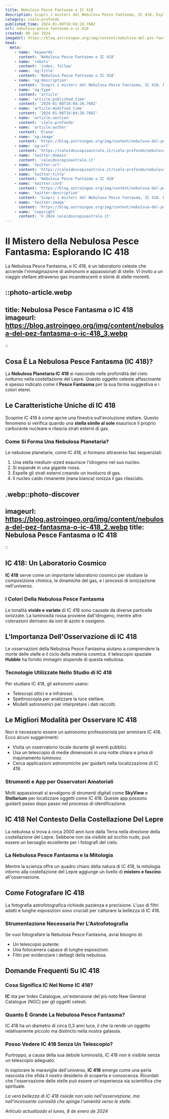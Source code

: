 ```yaml
---
title: Nebulosa Pesce Fantasma o IC 418
description: Scopri i misteri del Nebulosa Pesce Fantasma, IC 418. Esplora la bellezza stellare e la sua affascinante storia. Leggi ora!
category: cielo-profondo
published_time: 2024-01-08T16:04:20.760Z
url: nebulosa-pesce-fantasma-o-ic-418
created: 08 Jan 2024
imageUrl: https://blog.astroingeo.org/img/content/nebulosa-del-pez-fantasma-o-ic-418_3.webp
head:
  meta:
    - name: 'keywords'
      content: 'Nebulosa Pesce Fantasma o IC 418'
    - name: 'robots'
      content: 'index, follow'
    - name: 'og:title'
      content: 'Nebulosa Pesce Fantasma o IC 418'
    - name: 'og:description'
      content: 'Scopri i misteri del Nebulosa Pesce Fantasma, IC 418. Esplora la bellezza stellare e la sua affascinante storia. Leggi ora!'
    - name: 'og:type'
      content: 'article'
    - name: 'article:published_time'
      content: '2024-01-08T16:04:20.760Z'
    - name: 'article:modified_time'
      content: '2024-01-08T16:04:20.760Z'
    - name: 'article:section'
      content: 'cielo-profondo'
    - name: 'article:author'
      content: 'Elena'
    - name: 'og:image'
      content: 'https://blog.astroingeo.org/img/content/nebulosa-del-pez-fantasma-o-ic-418_3.webp'
    - name: 'og:url'
      content: 'https://caleidoscopioastrale.it/cielo-profondo/nebulosa-pesce-fantasma-o-ic-418'
    - name: 'twitter:domain'
      content: 'caleidoscopioastrale.it'
    - name: 'twitter:url'
      content: 'https://caleidoscopioastrale.it/cielo-profondo/nebulosa-pesce-fantasma-o-ic-418'
    - name: 'twitter:title'
      content: 'Nebulosa Pesce Fantasma o IC 418'
    - name: 'twitter:card'
      content: 'https://blog.astroingeo.org/img/content/nebulosa-del-pez-fantasma-o-ic-418_3.webp'
    - name: 'twitter:description'
      content: 'Scopri i misteri del Nebulosa Pesce Fantasma, IC 418. Esplora la bellezza stellare e la sua affascinante storia. Leggi ora!'
    - name: 'twitter:image'
      content: 'https://blog.astroingeo.org/img/content/nebulosa-del-pez-fantasma-o-ic-418_3.webp'
    - name: 'copyright'
      content: '© 2024 caleidoscopioastrale.it'
---
```

# Il Mistero della Nebulosa Pesce Fantasma: Esplorando IC 418

La Nebulosa Pesce Fantasma, o IC 418, è un laboratorio celeste che accende l'immaginazione di astronomi e appassionati di stelle. Vi invito a un viaggio stellare attraverso gas incandescenti e storie di stelle morenti.

::photo-article.webp
---
title: Nebulosa Pesce Fantasma o IC 418
imageurl: https://blog.astroingeo.org/img/content/nebulosa-del-pez-fantasma-o-ic-418_3.webp
---
::

## Cosa È La Nebulosa Pesce Fantasma (IC 418)?
La **Nebulosa Planetaria IC 418** si nasconde nelle profondità del cielo notturno nella costellazione del Lepre. Questo oggetto celeste affascinante è spesso indicato come il **Pesce Fantasma** per la sua forma suggestiva e i colori eterei.

## Le Caratteristiche Uniche di IC 418
Scoprire IC 418 è come aprire una finestra sull'evoluzione stellare. Questo fenomeno si verifica quando una **stella simile al sole** esaurisce il proprio carburante nucleare e rilascia strati esterni di gas.

### Come Si Forma Una Nebulosa Planetaria?
Le nebulose planetarie, come IC 418, si formano attraverso fasi sequenziali:

1. Una stella medium-sized esaurisce l'idrogeno nel suo nucleo.
2. Si espande in una gigante rossa.
3. Espelle gli strati esterni creando un involucro di gas.
4. Il nucleo caldo rimanente (nana bianca) ionizza il gas rilasciato.

.webp::photo-discover
---
imageurl: https://blog.astroingeo.org/img/content/nebulosa-del-pez-fantasma-o-ic-418_2.webp
title: Nebulosa Pesce Fantasma o IC 418
---
::

## IC 418: Un Laboratorio Cosmico
**IC 418** serve come un importante laboratorio cosmico per studiare la composizione chimica, le dinamiche del gas, e i processi di ionizzazione nell'universo.

### I Colori Della Nebulosa Pesce Fantasma
Le tonalità **vivide e variate** di IC 418 sono causate da diverse particelle ionizzate. La luminosità rossa proviene dall'idrogeno, mentre altre colorazioni derivano da ioni di azoto e ossigeno.

## L'Importanza Dell'Osservazione di IC 418
Le osservazioni della Nebulosa Pesce Fantasma aiutano a comprendere la morte delle stelle e il ciclo della materia cosmica. Il telescopio spaziale **Hubble** ha fornito immagini stupende di questa nebulosa.

### Tecnologie Utilizzate Nello Studio di IC 418
Per studiare IC 418, gli astronomi usano:

- Telescopi ottici e a infrarossi.
- Spettroscopia per analizzare la luce stellare.
- Modelli astronomici per interpretare i dati raccolti.

## Le Migliori Modalità per Osservare IC 418
Non è necessario essere un astronomo professionista per ammirare IC 418. Ecco alcuni suggerimenti:

- Visita un osservatorio locale durante gli eventi pubblici.
- Usa un telescopio di medie dimensioni in una notte chiara e priva di inquinamento luminoso.
- Cerca applicazioni astronomiche per guidarti nella localizzazione di IC 418.

### Strumenti e App per Osservatori Amatoriali
Molti appassionati si avvalgono di strumenti digitali come **SkyView** e **Stellarium** per localizzare oggetti come IC 418. Queste app possono guidarti passo dopo passo nel processo di identificazione.

## IC 418 Nel Contesto Della Costellazione Del Lepre
La nebulosa si trova a circa 2000 anni luce dalla Terra nella direzione della costellazione del Lepre. Sebbene non sia visibile ad occhio nudo, può essere un bersaglio eccellente per i fotografi del cielo.

### La Nebulosa Pesce Fantasma e la Mitologia
Mentre la scienza offre un quadro chiaro della natura di IC 418, la mitologia intorno alla costellazione del Lepre aggiunge un livello di **mistero e fascino** all'osservazione.

## Come Fotografare IC 418
La fotografia astrofotografica richiede pazienza e precisione. L'uso di filtri adatti e lunghe esposizioni sono cruciali per catturare la bellezza di IC 418.

### Strumentazione Necessaria Per L'Astrofotografia
Se vuoi fotografare la Nebulosa Pesce Fantasma, avrai bisogno di:

- Un telescopio potente.
- Una fotocamera capace di lunghe esposizioni.
- Filtri per evidenziare i dettagli della nebulosa.

## Domande Frequenti Su IC 418

### Cosa Significa IC Nel Nome IC 418?
**IC** sta per Index Catalogue, un'estensione del più noto New General Catalogue (NGC) per gli oggetti celesti.

### Quanto È Grande La Nebulosa Pesce Fantasma?
IC 418 ha un diametro di circa 0,3 anni luce, il che la rende un oggetto relativamente piccolo ma distincto nella nostra galassia.

### Posso Vedere IC 418 Senza Un Telescopio?
Purtroppo, a causa della sua debole luminosità, IC 418 non è visibile senza un telescopio adeguato.

In esplorare le maraviglie dell'universo, **IC 418** emerge come una perla nascosta che sfida il nostro desiderio di scoperta e conoscenza. Ricordati che l'osservazione delle stelle può essere un'esperienza sia scientifica che spirituale.

*La vera bellezza di IC 418 risiede non solo nell'osservazione, ma nell'incessante curiosità che spinge l'umanità verso le stelle*.

_Artículo actualizado el lunes, 8 de enero de 2024_